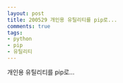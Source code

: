 ```yaml
---
layout: post
title: 200529 개인용 유틸리티를 pip로...
comments: true
tags:
- python
- pip
- 유틸리티
---
```


개인용 유틸리티를 pip로...

<script src="https://htmlpartitionsync.azurewebsites.net/api/PartitionJs?url=https%3A%2F%2Fgithub.com%2FHyundongHwang%2Fhhdpy%2Fblob%2Fmaster%2FREADME.md&xpath=%2F%2Farticle"></script>

<br>
<br>
<br>
